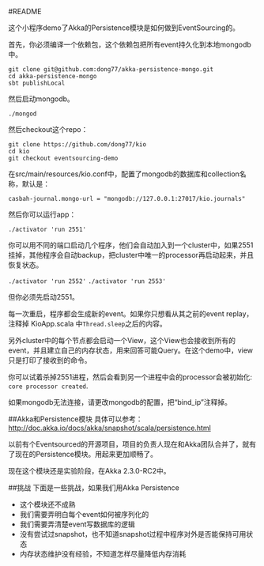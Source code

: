 #README

这个小程序demo了Akka的Persistence模块是如何做到EventSourcing的。

首先，你必须编译一个依赖包，这个依赖包把所有event持久化到本地mongodb中。

```
git clone git@github.com:dong77/akka-persistence-mongo.git
cd akka-persistence-mongo
sbt publishLocal
```

然后启动mongodb。

`./mongod`

然后checkout这个repo：

```
git clone https://github.com/dong77/kio
cd kio
git checkout eventsourcing-demo
```

在src/main/resources/kio.conf中，配置了mongodb的数据库和collection名称，默认是：

`casbah-journal.mongo-url = "mongodb://127.0.0.1:27017/kio.journals"`


然后你可以运行app：

`./activator 'run 2551'`

你可以用不同的端口启动几个程序，他们会自动加入到一个cluster中，如果2551挂掉，其他程序会自动backup，把cluster中唯一的processor再启动起来，并且恢复状态。

`./activator 'run 2552'`
`./activator 'run 2553'`

但你必须先启动2551。

每一次重启，程序都会生成新的event。如果你只想看从其之前的event replay，注释掉 KioApp.scala 中`Thread.sleep`之后的内容。

另外cluster中的每个节点都会启动一个View，这个View也会接收到所有的event，并且建立自己的内存状态，用来回答可能Query。在这个demo中，view只是打印了接收到的命令。

你可以试着杀掉2551进程，然后会看到另一个进程中会的processor会被初始化: `core processor created`.

如果mongodb无法连接，请更改mongodb的配置，把“bind_ip”注释掉。


##Akka和Persistence模块
具体可以参考：http://doc.akka.io/docs/akka/snapshot/scala/persistence.html

以前有个Eventsourced的开源项目，项目的负责人现在和Akka团队合并了，就有了现在的Persistence模块。用起来更加顺畅了。

现在这个模块还是实验阶段，在Akka 2.3.0-RC2中。

##挑战
下面是一些挑战，如果我们用Akka Persistence

- 这个模块还不成熟
- 我们需要弄明白每个event如何被序列化的
- 我们需要弄清楚event写数据库的逻辑
- 没有尝试过snapshot，也不知道snapshot过程中程序对外是否能保持可用状态
- 内存状态维护没有经验，不知道怎样尽量降低内存消耗